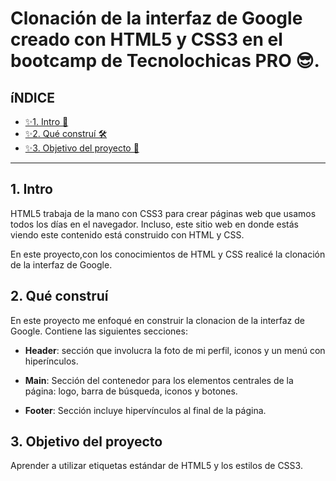 # Clonación de la interfaz de Google creado con HTML5 y CSS3 en el bootcamp de Tecnolochicas PRO 😎.

## íNDICE

* [✨1. Intro 🧐](https://github.com/YaretziLeon/cloninterfazgoogle/edit/main/README.md#1-intro)
* [✨2. Qué construí 🛠](https://github.com/YaretziLeon/cloninterfazgoogle/edit/main/README.md#2-qu%C3%A9-constru%C3%AD)
* [✨3. Objetivo del proyecto 🎯](https://github.com/YaretziLeon/cloninterfazgoogle/edit/main/README.md#3-objetivo-del-proyecto)

****

## 1. Intro
HTML5 trabaja de la mano con CSS3 para crear páginas web que usamos todos los días en el navegador. Incluso, este sitio web en donde estás viendo este contenido está construido con HTML y CSS.

En este proyecto,con los conocimientos de HTML y CSS realicé la clonación de la interfaz de Google.

## 2. Qué construí
En este proyecto me enfoqué en construir la clonacion de la interfaz de Google.
Contiene las siguientes secciones:

* **Header**: sección que involucra la foto de mi perfil, iconos y un menú con hiperínculos.

* **Main**: Sección del contenedor para los elementos centrales de la página: logo, barra de búsqueda, iconos y botones.

* **Footer**: Sección incluye hipervínculos al final de la página.

## 3. Objetivo del proyecto
Aprender a utilizar etiquetas estándar de HTML5 y los estilos de CSS3.

